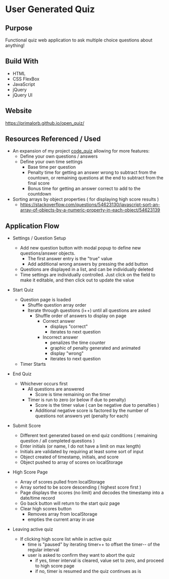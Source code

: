 # User Generated Quiz

## Purpose
Functional quiz web application to ask multiple choice questions about anything!

## Build With
* HTML
* CSS FlexBox
* JavaScript
* jQuery
* jQuery UI

## Website
https://primalorb.github.io/open_quiz/

## Resources Referenced / Used
* An expansion of my project [code_quiz](https://primalorb.github.io/code_quiz/) allowing for more features:
  * Define your own questions / answers
  * Define your own time settings
    * Base time per question
    * Penalty time for getting an answer wrong to subtract from the countown, or remaining questions at the end to subtract from the final score
    * Bonus time for getting an answer correct to add to the countdown     
* Sorting arrays by object properties ( for displaying high score results )
  * https://stackoverflow.com/questions/54623130/javascript-sort-an-array-of-objects-by-a-numeric-property-in-each-object/54623139


## Application Flow
* Settings / Question Setup
  * Add new question button with modal popup to define new questions/answer objects. 
    *  The first answer entry is the "true" value
    *  Add additional wrong answers by pressing the add button
  * Questions are displayed in a list, and can be individually deleted
  * Time settings are individually controlled. Just click on the field to make it editable, and then click out to update the value

* Start Quiz
  * Question page is loaded  
    * Shuffle question array order
    * Iterate through questions (i++) until all questions are asked
      * Shuffle order of answers to display on page
        * Correct answer 
          * displays "correct"
          * iterates to next question
        * Incorrect answer 
          * penalizes the time counter
          * graphic of penalty generated and animated
          * display "wrong"
          * iterates to next question
  * Timer Starts

* End Quiz
  * Whichever occurs first
    * All questions are answered
      * Score is time remaining on the timer
    * Timer is run to zero (or below if due to penalty)
      * Score is the timer value ( can be negative due to penalties )
      * Additional negative score is factored by the number of questions not answers yet (penalty for each)

* Submit Score
  * Different text generated based on end quiz conditions ( remaining question / all completed questions )
  * Enter initials (or name, I do not have a limit on max length)
  * Initials are validated by requiring at least some sort of input
  * Object created of timestamp, initials, and score
  * Object pushed to array of scores on localStorage

* High Score Page
  * Array of scores pulled from localStorage
  * Array sorted to be score descending ( highest score first )
  * Page displays the scores (no limit) and decodes the timestamp into a date/time record
  * Go back button will return to the start quiz page
  * Clear high scores button
    * Removes array from localStorage
    * empties the current array in use

* Leaving active quiz
  * If clicking high score list while in active quiz
    * time is "paused" by iterating timer++ to offset the timer-- of the regular interval
    * user is asked to confirm they want to abort the quiz
      * if yes, timer interval is cleared, value set to zero, and proceed to high score page
      * if no, timer is resumed and the quiz continues as is
  



